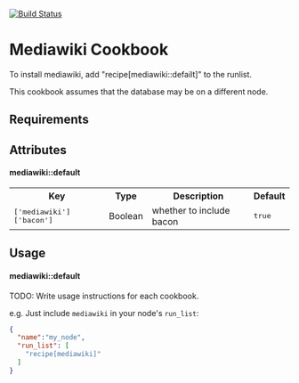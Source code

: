 
[![Build Status](https://travis-ci.org/Piousbox-cookbooks/ish_mediawiki.svg?branch=0.2.1)](https://travis-ci.org/Piousbox-cookbooks/ish_mediawiki)

Mediawiki Cookbook
==================
To install mediawiki, add "recipe[mediawiki::defailt]" to the runlist.

This cookbook assumes that the database may be on a different node.

Requirements
------------

Attributes
----------

#### mediawiki::default
<table>
  <tr>
    <th>Key</th>
    <th>Type</th>
    <th>Description</th>
    <th>Default</th>
  </tr>
  <tr>
    <td><tt>['mediawiki']['bacon']</tt></td>
    <td>Boolean</td>
    <td>whether to include bacon</td>
    <td><tt>true</tt></td>
  </tr>
</table>

Usage
-----
#### mediawiki::default
TODO: Write usage instructions for each cookbook.

e.g.
Just include `mediawiki` in your node's `run_list`:

```json
{
  "name":"my_node",
  "run_list": [
    "recipe[mediawiki]"
  ]
}
```
